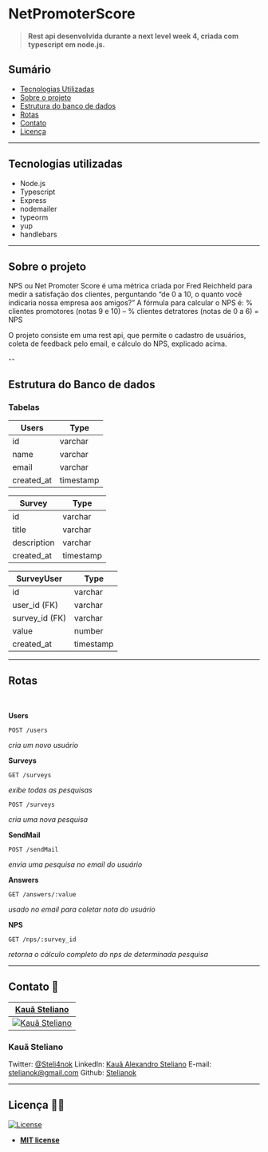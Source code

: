 # NetPromoterScore

>**Rest api desenvolvida durante a next level week 4, criada com typescript em node.js.**


## Sumário

- [Tecnologias Utilizadas](#tecnologias-utilizadas)
- [Sobre o projeto](#sobre-o-projeto)
- [Estrutura do banco de dados](#estrutura-do-banco-de-dados)
- [Rotas](#rotas)
- [Contato](#contato-)
- [Licença](#licença-%EF%B8%8F)

---

## Tecnologias utilizadas

- Node.js
- Typescript
- Express
- nodemailer
- typeorm
- yup
- handlebars

---

## Sobre o projeto 

NPS ou Net Promoter Score é uma métrica criada por Fred Reichheld para medir a satisfação dos clientes, perguntando “de 0 a 10, o quanto você indicaria nossa empresa aos amigos?” A fórmula para calcular o NPS é: % clientes promotores (notas 9 e 10) – % clientes detratores (notas de 0 a 6) = NPS

O projeto consiste em uma rest api, que permite o cadastro de usuários, coleta de feedback pelo email, e cálculo do NPS, explicado acima. 
 
-- 
## Estrutura do Banco de dados

### Tabelas



|   Users   | Type
|---- | ---  | 
|id   | varchar |
|name | varchar |
|email | varchar |
|created_at | timestamp |



|   Survey   | Type
|---- | ---  | 
|id   | varchar |
|title | varchar |
|description | varchar |
|created_at | timestamp |



|   SurveyUser   | Type
|---- | ---  | 
|id   | varchar |
|user_id (FK) | varchar |
|survey_id (FK) | varchar |
|value | number |
|created_at | timestamp |

---

## Rotas


<br/>

**Users**

```HTTP
POST /users
```
*cria um novo usuário*

**Surveys**

```HTTP
GET /surveys
```
*exibe todas as pesquisas*

```HTTP
POST /surveys
```
*cria uma nova pesquisa*

**SendMail**

```HTTP
POST /sendMail
```
*envia uma pesquisa no email do usuário*

**Answers**

```HTTP
GET /answers/:value
```

*usado no email para coletar nota do usuário*

**NPS**

```HTTP
GET /nps/:survey_id
```

*retorna o cálculo completo do nps de determinada pesquisa*


---

## Contato 💼


| <a href="https://github.com/stelianok" target="_blank">**Kauã Steliano**</a> 
| :---: 
| [![Kauã Steliano](https://avatars2.githubusercontent.com/u/39469125?s=460&u=97e778a861a7a42bee1b16f6be1c80467c50c1d1&v=4)](https://github.com/stelianok)    

### Kauã Steliano

Twitter:
[@Steli4nok](https://twitter.com/Steli4nok)
LinkedIn:
[Kauã Alexandro Steliano](https://www.linkedin.com/in/kauã-steliano-107620181/)
E-mail:
stelianok@gmail.com
Github: 
[Stelianok](https://github.com/stelianok)


---

## Licença 👨‍⚖️

[![License](http://img.shields.io/:license-mit-blue.svg?style=flat-square)](http://badges.mit-license.org)

- **[MIT license](http://opensource.org/licenses/mit-license.php)**

